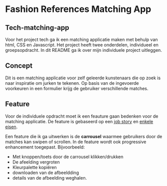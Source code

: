 
<h1 text-align ="center" > Fashion References Matching App</h1>

## Tech-matching-app
Voor het project tech ga ik een matching applicatie maken met behulp van html, CSS en Javascript. Het project heeft twee onderdelen, individueel en groepsopdracht. In dit README ga ik over mijn individuele project uitleggen. 

## Concept
Dit is een matching applicatie voor zelf geleerde kunstenaars die op zoek is naar inspiratie om jurken te tekenen. Op basis van de ingevoerde voorkeuren in een formulier krijg de gebruiker verschillende matches. 

## Feature
Voor de individuele opdracht moet ik een feauture gaan bedenken voor de matching applicatie. De feature is gebaseerd op een [job story](https://github.com/K3A101/Tech-matching-app/wiki/Requirements-lijst) en [enkele eisen](https://github.com/K3A101/Tech-matching-app/wiki/Requirements-lijst).

Een feature die ik ga uitwerken is de **carrousel** waarmee gebruikers door de matches kan swipen of scrollen. In de feature wordt ook progressive enhancement toegepast. Bijvoorbeeld:
- Met knoppen/toets door de carrousel klikken/drukken
- De afeelding vergroten
- Kleurpalette kopiëren
- downloaden van de afbeeldding
- details van de afbeelding weghalen.